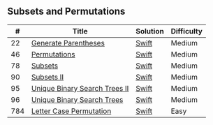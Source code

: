 ## Subsets and Permutations


| # | Title | Solution | Difficulty |
|---| ----- | -------- | ---------- |
|22|[Generate Parentheses](https://leetcode.com/problems/generate-parentheses/) | [Swift](../algorithms/swift/generateParentheses/generateParentheses.swift)|Medium|
|46|[Permutations](https://leetcode.com/problems/permutations/) | [Swift](../algorithms/swift/permutations/permutations.swift)|Medium|
|78|[Subsets](https://leetcode.com/problems/subsets/) | [Swift](../algorithms/swift/subsets/subsets.swift)|Medium|
|90|[Subsets II](https://leetcode.com/problems/subsets-ii/) | [Swift](../algorithms/swift/subsets-II/subsets-II.swift)| Medium |
|95|[Unique Binary Search Trees II](https://leetcode.com/problems/unique-binary-search-trees-ii/) | [Swift](../algorithms/swift/uniqueBinarySearchTrees-II/uniqueBinarySearchTrees-II.swift)| Medium |
|96|[Unique Binary Search Trees](https://leetcode.com/problems/unique-binary-search-trees/) | [Swift](../algorithms/swift/uniqueBinarySearchTrees/uniqueBinarySearchTrees.swift)| Medium |
|784|[Letter Case Permutation](https://leetcode.com/problems/letter-case-permutation/) | [Swift](../algorithms/swift/letterCasePermutation/letterCasePermutation.swift)|Easy|
